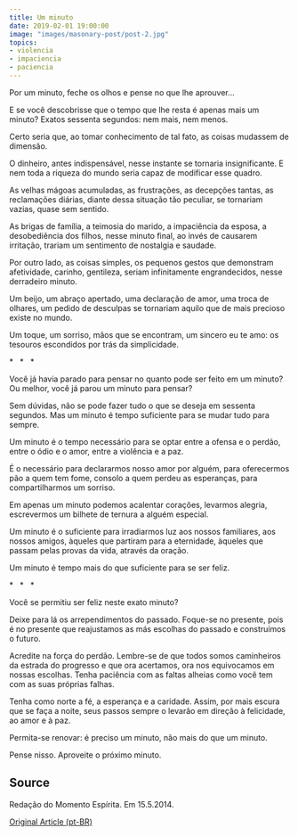 ```yaml
---
title: Um minuto
date: 2019-02-01 19:00:00
image: "images/masonary-post/post-2.jpg"
topics: 
- violencia
- impaciencia
- paciencia
---
```


Por um minuto, feche os olhos e pense no que lhe aprouver...

E se você descobrisse que o tempo que lhe resta é apenas mais um minuto? Exatos
sessenta segundos: nem mais, nem menos.

Certo seria que, ao tomar conhecimento de tal fato, as coisas mudassem de
dimensão.

O dinheiro, antes indispensável, nesse instante se tornaria insignificante. E
nem toda a riqueza do mundo seria capaz de modificar esse quadro.

As velhas mágoas acumuladas, as frustrações, as decepções tantas, as
reclamações diárias, diante dessa situação tão peculiar, se tornariam vazias,
quase sem sentido.

As brigas de família, a teimosia do marido, a impaciência da esposa, a
desobediência dos filhos, nesse minuto final, ao invés de causarem irritação,
trariam um sentimento de nostalgia e saudade.

Por outro lado, as coisas simples, os pequenos gestos que demonstram
afetividade, carinho, gentileza, seriam infinitamente engrandecidos, nesse
derradeiro minuto.

Um beijo, um abraço apertado, uma declaração de amor, uma troca de olhares, um
pedido de desculpas se tornariam aquilo que de mais precioso existe no mundo.

Um toque, um sorriso, mãos que se encontram, um sincero eu te amo: os tesouros
escondidos por trás da simplicidade.

*   *   *

Você já havia parado para pensar no quanto pode ser feito em um minuto? Ou
melhor, você já parou um minuto para pensar?

Sem dúvidas, não se pode fazer tudo o que se deseja em sessenta segundos. Mas
um minuto é tempo suficiente para se mudar tudo para sempre.

Um minuto é o tempo necessário para se optar entre a ofensa e o perdão, entre o
ódio e o amor, entre a violência e a paz.

É o necessário para declararmos nosso amor por alguém, para oferecermos pão a
quem tem fome, consolo a quem perdeu as esperanças, para compartilharmos um
sorriso.

Em apenas um minuto podemos acalentar corações, levarmos alegria, escrevermos
um bilhete de ternura a alguém especial.

Um minuto é o suficiente para irradiarmos luz aos nossos familiares, aos nossos
amigos, àqueles que partiram para a eternidade, àqueles que passam pelas provas
da vida, através da oração.

Um minuto é tempo mais do que suficiente para se ser feliz.

*   *   *

Você se permitiu ser feliz neste exato minuto?

Deixe para lá os arrependimentos do passado. Foque-se no presente, pois é no
presente que reajustamos as más escolhas do passado e construímos o futuro.

Acredite na força do perdão. Lembre-se de que todos somos caminheiros da
estrada do progresso e que ora acertamos, ora nos equivocamos em nossas
escolhas. Tenha paciência com as faltas alheias como você tem com as suas
próprias falhas.

Tenha como norte a fé, a esperança e a caridade. Assim, por mais escura que se
faça a noite, seus passos sempre o levarão em direção à felicidade, ao amor e à
paz.

Permita-se renovar: é preciso um minuto, não mais do que um minuto.

Pense nisso. Aproveite o próximo minuto.

## Source
Redação do Momento Espírita.
Em 15.5.2014.

[Original Article (pt-BR)](http://www.momento.com.br/pt/ler_texto.php?id=4137)
